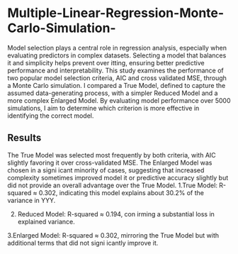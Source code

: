 # Multiple-Linear-Regression-Monte-Carlo-Simulation-

Model selection plays a central role in regression analysis, especially when evaluating 
predictors in complex datasets. Selecting a model that balances  it and simplicity helps 
prevent over itting, ensuring better predictive performance and interpretability. This 
study examines the performance of two popular model selection criteria, AIC and cross
validated MSE, through a Monte Carlo simulation. I compared a True Model, defined to 
capture the assumed data-generating process, with a simpler Reduced Model and a more 
complex Enlarged Model. By evaluating model performance over 5000 simulations, I
aim to determine which criterion is more effective in identifying the correct model.

## Results

The True Model was selected most frequently by both criteria, with AIC slightly favoring it over 
cross-validated MSE. The Enlarged Model was chosen in a signi icant minority of cases, suggesting 
that increased complexity sometimes improved model  it or predictive accuracy slightly but did 
not provide an overall advantage over the True Model. 
1.True Model: R-squared ≈ 0.302, indicating this model explains about 30.2% of the 
variance in YYY. 

2. Reduced Model: R-squared ≈ 0.194, con irming a substantial loss in explained variance. 

3.Enlarged Model: R-squared ≈ 0.302, mirroring the True Model but with additional terms 
that did not signi icantly improve  it.
